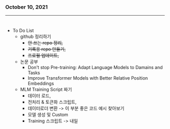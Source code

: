 ### October 10, 2021
---
#    


- To Do List
  - github 정리하기
    - ~~안 쓰는 repo 정리,~~   
    - ~~기록용 repo 만들기,~~
    - ~~프로필 업데이트,~~
  - 논문 공부
    - Don't stop  Pre-training: Adapt Language Models to Damains and Tasks
    - Improve Transformer Models with Better Relative Position Embeddings
  - MLM Training Script 짜기
    - 데이터 로드,
    - 전처리 & 토큰화 스크립트,
    - 데이터로더 변환 -> 이 부분 좋은 코드 예시 찾아보기
    - 모델 생성 및 Custom
    - Training 스크립트 -> 내일

